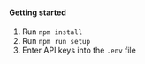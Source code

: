 #### Getting started
1. Run `npm install`
2. Run `npm run setup`
3. Enter API keys into the `.env` file

